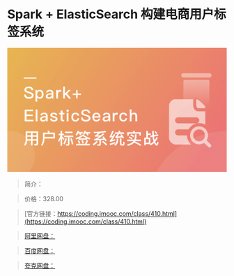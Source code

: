 # Spark + ElasticSearch 构建电商用户标签系统

![img](../../assets/5fce0fd30984257405400304.png)

> 简介：

> 价格：328.00

> [官方链接：https://coding.imooc.com/class/410.html](https://coding.imooc.com/class/410.html)

> [阿里网盘：]()

> [百度网盘：]()

> [夸克网盘：]()
